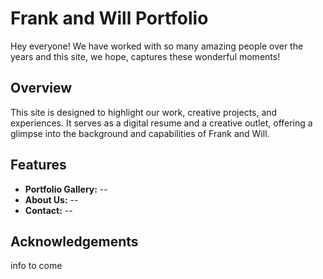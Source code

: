 # Frank and Will Portfolio

Hey everyone! We have worked with so many amazing people over the years and this site, we hope, captures these wonderful moments!

## Overview

This site is designed to highlight our work, creative projects, and experiences. It serves as a digital resume and a creative outlet, offering a glimpse into the background and capabilities of Frank and Will.

## Features

- **Portfolio Gallery:** --
- **About Us:** --
- **Contact:** --

## Acknowledgements

info to come
